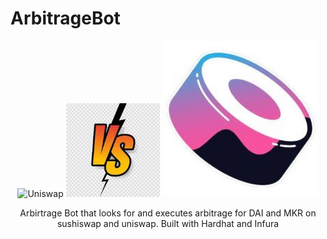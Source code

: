 # ArbitrageBot
<p align="center">
    <img alt="Uniswap" title="Uniswap" src="https://media.giphy.com/media/298D8yYtztAqzTLWhQ/giphy.gif" width="250" height="250">
    <img alt="Versus" title="Versus" src="assets/versus.jpeg" width="150" height="150">
    <img alt="Sushiswap" title="Sushiswap" src="assets/sushiswap.jpeg" width="250" height="250">
</p>
<p align="center">
  Arbirtrage Bot that looks for and executes arbitrage for DAI and MKR on sushiswap and uniswap. Built with Hardhat and Infura
</p>
